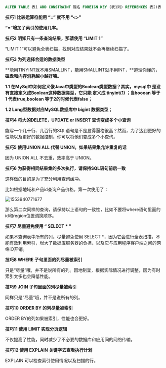 
```SQL
ALTER TABLE 表1 ADD CONSTRAINT 键名 FOREIGN KEY (表1列) REFERENCES 表2(表2列)
```





**技巧1 比较运算符能用 “=” 就不用 “<>”**

**“=”增加了索引的使用几率。**

**技巧2 明知只有一条查询结果，那请使用 “LIMIT 1”**

“LIMIT 1”可以避免全表扫描，找到对应结果就不会再继续扫描了。

**技巧3 为列选择合适的数据类型**

**能用TINYINT就不用SMALLINT，能用SMALLINT就不用INT，**道理你懂的，**磁盘和内存消耗越小越好嘛。**

**1.1 在MySql中如何定义像Java中类型的Boolean类型数据？其实，mysql中 是没有直接定义成Boolean这种数据类型，它只能        定义成 tinyint(1) ；当booean 等于1 代表true,boolean 等于2的时候代表false；**

**1.2 Long型数据对应MySQL数据库中 bigint 数据类型；**

**技巧4 将大的DELETE，UPDATE  or  INSERT 查询变成多个小查询**

能写一个几十行、几百行的SQL语句是不是显得逼格很高？然而，为了达到更好的性能以及更好的数据控制，你可以将他们变成多个小查询。

**技巧5  使用UNION ALL 代替 UNION，如果结果集允许重复的话**

因为 UNION ALL 不去重，效率高于 UNION。

**技巧6 为获得相同结果集的多次执行，请保持SQL语句前后一致**

这样做的目的是为了充分利用查询缓冲。

比如根据地域和产品id查询产品价格，第一次使用了：

![1553940771677](C:\Users\vip87\AppData\Roaming\Typora\typora-user-images\1553940771677.png)

那么第二次同样的查询，请保持以上语句的一致性，比如不要将where语句里面的id和region位置调换顺序。

**技巧7 尽量避免使用 “ SELECT  \* ”**

如果不查询表中所有的列，尽量避免使用 SELECT *，因为它会进行全表扫描，不能有效利用索引，增大了数据库服务器的负担，以及它与应用程序客户端之间的网络IO开销。

**技巧8 WHERE 子句里面的列尽量被索引**

只是“尽量”哦，并不是说所有的列。因地制宜，根据实际情况进行调整，因为有时索引太多也会降低性能。

**技巧9 JOIN 子句里面的列尽量被索引**

同样只是“尽量”哦，并不是说所有的列。

**技巧10 ORDER BY 的列尽量被索引**

ORDER BY的列如果被索引，性能也会更好。

**技巧11 使用 LIMIT 实现分页逻辑**

不仅提高了性能，同时减少了不必要的数据库和应用间的网络传输。

**技巧12 使用 EXPLAIN 关键字去查看执行计划**

EXPLAIN 可以检查索引使用情况以及扫描的行。
